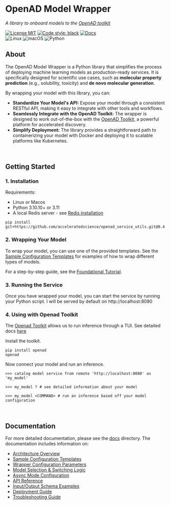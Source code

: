 # OpenAD Model Wrapper

_A library to onboard models to the [OpenAD toolkit]_

[![License MIT](https://img.shields.io/github/license/acceleratedscience/openad_service_utils)](https://opensource.org/licenses/MIT)
[![Code style: black](https://img.shields.io/badge/code%20style-black-000000.svg)](https://github.com/psf/black)
[![Docs](https://img.shields.io/badge/website-live-brightgreen)](https://acceleratedscience.github.io/openad-docs/)  
![Linux](https://img.shields.io/badge/Linux-FCC624?style=for-the-badge&logo=linux&logoColor=black)
![macOS](https://img.shields.io/badge/mac%20os-000000?style=for-the-badge&logo=macos&logoColor=F0F0F0)
![Python](https://img.shields.io/badge/python-3670A0?style=for-the-badge&logo=python&logoColor=ffdd54)

## About

The OpenAD Model Wrapper is a Python library that simplifies the process of deploying machine learning models as production-ready services. It is specifically designed for scientific use cases, such as **molecular property prediction** (e.g., solubility, toxicity) and **de novo molecular generation**.

By wrapping your model with this library, you can:

-   **Standardize Your Model's API:** Expose your model through a consistent RESTful API, making it easy to integrate with other tools and workflows.
-   **Seamlessly Integrate with the OpenAD Toolkit:**  The wrapper is designed to work out-of-the-box with the [OpenAD Toolkit], a powerful platform for accelerated discovery.
-   **Simplify Deployment:** The library provides a straightforward path to containerizing your model with Docker and deploying it to scalable platforms like Kubernetes.

<br>

## Getting Started

### 1. Installation

Requirements:

-   Linux or Macos
-   Python 3.10.10+ or 3.11
-   A local Redis server - see [Redis installation](https://redis.io/docs/latest/operate/oss_and_stack/install/install-redis/)

```shell
pip install git+https://github.com/acceleratedscience/openad_service_utils.git@0.4.0
```

### 2. Wrapping Your Model

To wrap your model, you can use one of the provided templates. See the [Sample Configuration Templates](./docs/templates.md) for examples of how to wrap different types of models.

For a step-by-step guide, see the [Foundational Tutorial](./tutorials/tutorial-basis.md).

### 3. Running the Service

Once you have wrapped your model, you can start the service by running your Python script. I will be served by default on http://localhost:8080

### 4. Using with Openad Toolkit

The [Openad Toolkit](https://github.com/acceleratedscience/openad-toolkit) allows us to run inference through a TUI. See detailed docs [here](https://openad.accelerate.science/docs/model-service/using-models/)

Install the toolkit.

```shell
pip install openad
openad
```

Now connect your model and run an inference.
```shell
>>> catalog model service from remote 'http://localhost:8080' as 'my_model'

>>> my_model ? # see detailed information about your model

>>> my_model <COMMAND> # run an inference based off your model configuration
```

<br>

## Documentation

For more detailed documentation, please see the [docs](./docs) directory. The documentation includes information on:

-   [Architecture Overview](./docs/architecture.md)
-   [Sample Configuration Templates](./docs/templates.md)
-   [Wrapper Configuration Parameters](./docs/configuration.md)
-   [Model Selection & Switching Logic](./docs/model-selection.md)
-   [Async Mode Configuration](./docs/async-mode.md)
-   [API Reference](./docs/api-reference.md)
-   [Input/Output Schema Examples](./docs/input-output.md)
-   [Deployment Guide](./docs/deployment.md)
-   [Troubleshooting Guide](./docs/troubleshooting.md)

<!-- Links -->

[OpenAD toolkit]: https://github.com/acceleratedscience/openad-toolkit
[OpenAD model service]: https://openad.accelerate.science/docs/model-service/available-models

